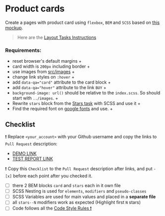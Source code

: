 # Product cards

Create a pages with product card using `flexbox`, `BEM` and `SCSS` based on [this mockup](https://www.figma.com/file/ojkArVazq7vsX0nbpn9CxZ/Moyo-%2F-Catalog-(ENG)?node-id=11325%3A2287&mode=dev).

> Here are the [Layout Tasks Instructions](https://mate-academy.github.io/layout_task-guideline)

### Requirements:

- reset browser's default margins +
- card width is `200px` including border +
- use images from [src/images](src/images) +
- change link styles on `:hover` +
- add `data-qa="card"` attribute to the card block +
- add `data-qa="hover"` attribute to the link `BUY` +
- `background-image: url()` should be relative to the `index.scss`. So should start with `../images`. +
- Rewrite `stars` block from the [Stars task](https://github.com/mate-academy/layout_stars) with SCSS and use it +
- Find the required font on [google fonts](https://fonts.google.com/) and use. +

## Checklist

❗️ Replace `<your_account>` with your Github username and copy the links to `Pull Request` description:

- [DEMO LINK](https://ketinng.github.io/layout_product-cards/)
- [TEST REPORT LINK](https://ketinng.github.io/layout_product-cards/report/html_report/)

❗️ Copy this `Checklist` to the `Pull Request` description after links, and put `- [x]` before each point after you checked it.

- [ ] there 2 BEM blocks `card` and `stars` each in it own file
- [ ] SCSS Nesting is used for `elements`, `modifiers` and `pseudo-classes`
- [ ] SCSS Variables are used for main values and placed in a **separate file**
- [ ] all `stars--N` modifiers work as expected (Highlight first `N` stars)
- [ ] Code follows all the [Code Style Rules ❗️](https://mate-academy.github.io/layout_task-guideline/html-css-code-style-rules)
